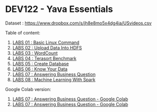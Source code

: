 # DEV122 - Yava Essentials

Dataset :
https://www.dropbox.com/s/jh8e8mo5x4dg4ia/USvideos.csv

Table of content:
1. [LABS 01 : Basic Linux Command](https://www.zepl.com/viewer/github/project303/DEV122---Yava-Essentials-/blob/master/YAVA%20Essentials_LABS%2001_%20Basic%20Linux%20Command.json)
2. [LABS 02 : Upload Data Into HDFS](https://www.zepl.com/viewer/github/project303/DEV122---Yava-Essentials-/blob/master/YAVA%20Essentials_LABS%2002_%20Upload%20Data%20Into%20HDFS.json)
3. [LABS 03 : WordCount](https://www.zepl.com/viewer/github/project303/DEV122---Yava-Essentials-/blob/master/YAVA%20Essentials_LABS%2003_%20WordCount.json)
4. [LABS 04 : Terasort Benchmark](https://www.zepl.com/viewer/github/project303/DEV122---Yava-Essentials-/blob/master/YAVA%20Essentials_LABS%2004_%20Terasort%20Benchmark.json)
5. [LABS 05 : Create Database](https://www.zepl.com/viewer/github/project303/DEV122---Yava-Essentials-/blob/master/YAVA%20Essentials_LABS%2005_%20Create%20Database.json)
6. [LABS 06 : Know Your Data](https://www.zepl.com/viewer/github/project303/DEV122---Yava-Essentials-/blob/master/YAVA%20Essentials_LABS%2006_%20Know%20Your%20Data.json) 
7. [LABS 07 : Answering Business Question](https://www.zepl.com/viewer/github/project303/DEV122---Yava-Essentials-/blob/master/YAVA%20Essentials_LABS%2007_%20Answering%20Business%20Question.json) 
8. [LABS 08 : Machine Learning With Spark](https://www.zepl.com/viewer/github/project303/DEV122---Yava-Essentials-/blob/master/YAVA%20Essentials_LABS%2008_%20Machine%20Learning%20With%20Spark.json)


Google Colab version:
1. [LABS 07 : Answering Business Question - Google Colab](https://github.com/project303/DEV122---Yava-Essentials-/blob/master/YAVA%20Essentials_LABS%2007_%20Answering%20Business%20Question.ipynb) 
2. [LABS 07 : Answering Business Question - Google Colab](https://github.com/project303/DEV122---Yava-Essentials-/blob/master/YAVA%20Essentials_LABS%2007_%20Answering%20Business%20Question.ipynb) 

